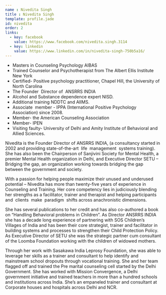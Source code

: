 ```yaml
---
name : Nivedita Singh
title : Nivedita Singh
template: profile.jade
id: nivedita
order: 2
links:
  - key: facebook
    value: https://www.facebook.com/nivedita.singh.3114
  - key: linkedin
    value: https://www.linkedin.com/in/nivedita-singh-750b5a16/
---
```


- Masters in Counseling Psychology AIBAS
- Trained Counselor and Psychotherapist from The Albert Ellis Institute New York
- Certified- Positive psychology practitioner, Chapel Hill, the University of North Carolina
- The ‬Founder ‬ Director of ‬ ANSRRS ‬INDIA
- Alcohol and Substance dependence expert NISD.
- Additional training NDDTC and AIIMS.
- Associate ‬ ‬member ‬- ‬IPPA (International Positive Psychology Association) since 2008.
- Member- the American Counseling Association‬‬‬‬‬‬‬‬‬‬‬‬‬‬
- Member- IPEN
- Visiting faulty- University of Delhi and Amity Institute of Behavioral and Allied Sciences.


Nivedita is the Founder Director of ANSRRS INDIA, ‬(a consultancy started in 2002 and providing
‬state-of-the-art ‬ ‬life ‬ ‬management ‬ ‬systems training). She has also been the Chairperson of
Sanjivini Society for Mental Health, a premier Mental Health organization in Delhi, ‬and Executive
Director SETU – Bridging the gap, an organization working towards bridging the gap between the
government and society.‬‬‬‬‬‬‬‬‬‬‬‬‬‬‬‬‬‬


With a passion for helping people maximize their unused and underused potential – Nivedita has
more than twenty-five years of experience in Counseling and Training. Her core competency lies in
judiciously blending her strengths as a facilitator, trainer and therapist and helping ‬‬participants ‬ and ‬
‬clients ‬ ‬make ‬ ‬paradigm ‬ ‬shifts across anachronistic dimensions.‬‬‬‬‬‬‬‬‬‬‬‬‬‬‬‬‬‬‬‬‬‬‬‬‬‬‬‬‬


She has several publications to her credit and has also co-authored a book on “Handling
Behavioral problems in Children”. As Director ANSRRS INDIA she has a decade long experience
of partnering with SOS Children’s Villages of India and has been their core strategist, trainer and
facilitator in building systems and processes to strengthen their Child Protection Policy. As
Executive Director of SETU she was the strategic partner cum consultant of the Loomba
Foundation working with the children of widowed mothers.


Through her work with Sasakawa India Leprosy Foundation, she was able to leverage her skills
as a trainer and consultant to help identify and mainstream school dropouts through vocational
training. She and her team flagged off and trained the Pre marital counseling cell started by the
Delhi Government. She has worked with Mission Convergence, a Delhi government initiative and
trained teachers in more than a hundred schools and institutions across India. She’s an
empaneled trainer and consultant at Corporate houses and hospitals across Delhi and NCR.
